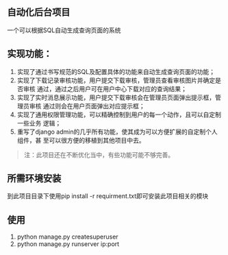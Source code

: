 ## 自动化后台项目
一个可以根据SQL自动生成查询页面的系统

## 实现功能：
1. 实现了通过书写规范的SQL及配置具体的功能来自动生成查询页面的功能；
2. 实现了下载记录审核功能，用户提交下载审核，管理员查看审核图片并确定是否审核
通过，通过之后用户可在用户中心下载对应的查询结果；
3. 实现了实时消息展示功能，用户提交下载审核会在管理员页面弹出提示框，管理员审核
通过则会在用户页面弹出对应提示框；
4. 实现了通用权限管理功能，可以精确控制到用户的每一个动作，且可以自定制一些业务
逻辑；
5. 重写了django admin的几乎所有功能，使其成为可以方便扩展的自定制个人组件，甚
至可以很方便的移植到其他项目中去。
>注：此项目还在不断优化当中，有些功能可能不够完善。

## 所需环境安装
到此项目目录下使用pip install -r requirment.txt即可安装此项目相关的模块

## 使用
1. python manage.py createsuperuser
2. python manage.py runserver ip:port


